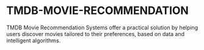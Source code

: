 # TMDB-MOVIE-RECOMMENDATION
TMDB Movie Recommendation Systems offer a practical solution by helping users discover movies tailored to their preferences, based on data and intelligent algorithms.
